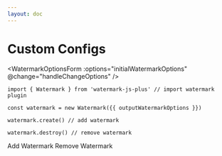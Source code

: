```yaml
---
layout: doc
---
```

# Custom Configs

<script setup lang="ts">
import { reactive, getCurrentInstance } from 'vue';
import { Watermark } from '../../../src';
import { useData } from 'vitepress';
import WatermarkOptionsForm from '../../components/WatermarkOptionsForm.vue';
import { cloneDeep } from 'lodash';

const { isDark } = useData();
const app = getCurrentInstance();
const initialWatermarkOptions = {
  width: 300,
  height: 300,
  rotate: 45
};

let outputWatermarkOptions = reactive(
  cloneDeep(initialWatermarkOptions)
)

// watermark
const watermark = new Watermark(initialWatermarkOptions);
const handleAddWatermark = () => {
  // if (isDark.value) {
  //   watermark.options.fontColor = '#fff'
  // }
  watermark.create();
};
const handleRemoveWatermark = () => {
  watermark.destroy();
};
const handleChangeOptions = (options) => {
  Object.keys(outputWatermarkOptions).forEach(key => {
    delete outputWatermarkOptions[key]
  })
  outputWatermarkOptions = Object.assign(outputWatermarkOptions, options)
  watermark.changeOptions(options);
};
</script>

<WatermarkOptionsForm
  :options="initialWatermarkOptions"
  @change="handleChangeOptions"
/>

```js-vue
import { Watermark } from 'watermark-js-plus' // import watermark plugin

const watermark = new Watermark({{ outputWatermarkOptions }})

watermark.create() // add watermark

watermark.destroy() // remove watermark
```

<el-space>
  <el-button round type="primary" @click="handleAddWatermark">Add Watermark</el-button>
  <el-button round type="danger" @click="handleRemoveWatermark">Remove Watermark</el-button>
</el-space>
